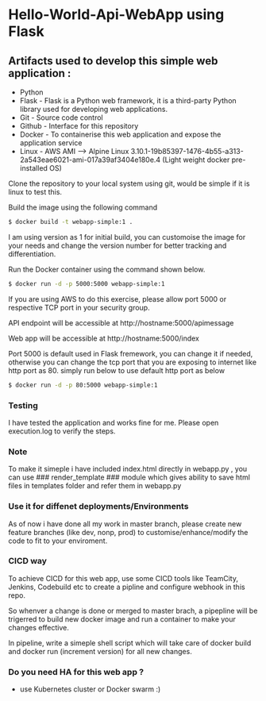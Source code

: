 # Hello-World-Api-WebApp using Flask

## Artifacts used to develop this simple web application :
* Python
* Flask - Flask is a Python web framework, it is a third-party Python library used for developing web applications.
* Git - Source code control
* Github - Interface for this repository
* Docker - To containerise this web application and expose the application service 
* Linux - AWS AMI --> Alpine Linux 3.10.1-19b85397-1476-4b55-a313-2a543eae6021-ami-017a39af3404e180e.4 (Light weight docker pre-   installed OS)

Clone the repository to your local system using git, would be simple if it is linux to test this.

Build the image using the following command

```bash
$ docker build -t webapp-simple:1 .
```
I am using version as 1 for initial build, you can customoise the image for your needs and change the version number for better tracking and differentiation.

Run the Docker container using the command shown below.

```bash
$ docker run -d -p 5000:5000 webapp-simple:1
```
If you are using AWS to do this exercise, please allow port 5000 or respective TCP port in your security group.

API endpoint will be accessible at http://hostname:5000/apimessage

Web app will be accessible at http://hostname:5000/index

Port 5000 is default used in Flask fremework, you can change it if needed, otherwise you can change the tcp port that you are exposing to internet like http port as 80. simply run below to use default http port as below 

```bash
$ docker run -d -p 80:5000 webapp-simple:1
```
### Testing
I have tested the application and works fine for me. Please open execution.log to verify the steps.

### Note
To make it simeple i have included index.html directly in webapp.py , you can use ### render_template ### module which gives ability to save html files in templates folder and refer them in webapp.py

### Use it for diffenet deployments/Environments

As of now i have done all my work in master branch, please create new feature branches (like dev, nonp, prod) to customise/enhance/modify the code to fit to your enviroment.

### CICD way

To achieve CICD for this web app, use some CICD tools like TeamCity, Jenkins, Codebuild etc to create a pipline and configure webhook in this repo.

So whenver a change is done or merged to master brach, a pipepline will be trigerred to build new docker image and run a container to make your changes effective.

In pipeline, write a simeple shell script which will take care of docker build and docker run (increment version) for all new changes.


### Do you need HA for this web app ?
* use Kubernetes cluster or Docker swarm :)


